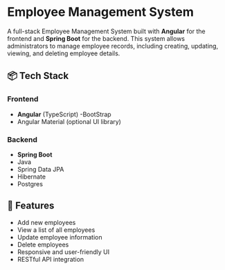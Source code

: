 # Employee Management System

A full-stack Employee Management System built with **Angular** for the frontend and **Spring Boot** for the backend. This system allows administrators to manage employee records, including creating, updating, viewing, and deleting employee details.

## 📦 Tech Stack

### Frontend
- **Angular** (TypeScript)
-BootStrap
- Angular Material (optional UI library)

### Backend
- **Spring Boot**
- Java
- Spring Data JPA
- Hibernate
- Postgres

## 🔧 Features

- Add new employees
- View a list of all employees
- Update employee information
- Delete employees
- Responsive and user-friendly UI
- RESTful API integration

